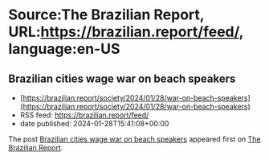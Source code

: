 # Source:The Brazilian Report, URL:https://brazilian.report/feed/, language:en-US

## Brazilian cities wage war on beach speakers
 - [https://brazilian.report/society/2024/01/28/war-on-beach-speakers](https://brazilian.report/society/2024/01/28/war-on-beach-speakers)
 - RSS feed: https://brazilian.report/feed/
 - date published: 2024-01-28T15:41:08+00:00

<p>The post <a href="https://brazilian.report/society/2024/01/28/war-on-beach-speakers/">Brazilian cities wage war on beach speakers</a> appeared first on <a href="https://brazilian.report">The Brazilian Report</a>.</p>

